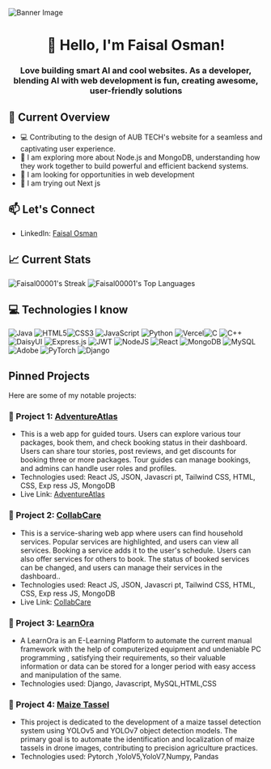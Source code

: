 ![Banner Image](https://github.com/Faisal00001/Faisal00001/blob/main/Modern%20Minimal%20Technology%20Background%20Banner.png)
<div align="center">

# 👋 Hello, I'm Faisal Osman!

</div>

<div>
<h3 align="center">Love building smart AI and cool websites. As a developer, blending AI with web development is fun, creating awesome, user-friendly solutions</h3>
</div>



## 🚀 Current Overview
- 💻 Contributing to the design of AUB TECH's website for a seamless and captivating user experience.
- 📘 I am exploring  more about Node.js and MongoDB, understanding how they work together to build powerful and efficient backend systems.
- 🔭 I am looking for opportunities in web development
- 🧪 I am trying out Next js

## 📫 Let's Connect

- LinkedIn: [Faisal Osman](https://www.linkedin.com/in/faisal-osman-41b203182/)
## 📈 Current Stats 
![Faisal00001's Streak](https://github-readme-streak-stats.herokuapp.com/?user=Faisal00001&theme=dracula&hide_border=true)
![Faisal00001's Top Languages](https://github-readme-stats.vercel.app/api/top-langs/?username=Faisal00001&theme=dracula&show_icons=true&hide_border=true&layout=compact)

## 💻 Technologies I know
 ![Java](https://img.shields.io/badge/java-%23ED8B00.svg?style=for-the-badge&logo=openjdk&logoColor=white) ![HTML5](https://img.shields.io/badge/html5-%23E34F26.svg?style=for-the-badge&logo=html5&logoColor=white)![CSS3](https://img.shields.io/badge/css3-%231572B6.svg?style=for-the-badge&logo=css3&logoColor=white) ![JavaScript](https://img.shields.io/badge/javascript-%23323330.svg?style=for-the-badge&logo=javascript&logoColor=%23F7DF1E) ![Python](https://img.shields.io/badge/python-3670A0?style=for-the-badge&logo=python&logoColor=ffdd54) ![Vercel](https://img.shields.io/badge/vercel-%23000000.svg?style=for-the-badge&logo=vercel&logoColor=white)![C](https://img.shields.io/badge/c-%2300599C.svg?style=for-the-badge&logo=c&logoColor=white) ![C++](https://img.shields.io/badge/c++-%2300599C.svg?style=for-the-badge&logo=c%2B%2B&logoColor=white)  ![DaisyUI](https://img.shields.io/badge/daisyui-5A0EF8?style=for-the-badge&logo=daisyui&logoColor=white) ![Express.js](https://img.shields.io/badge/express.js-%23404d59.svg?style=for-the-badge&logo=express&logoColor=%2361DAFB) ![JWT](https://img.shields.io/badge/JWT-black?style=for-the-badge&logo=JSON%20web%20tokens) ![NodeJS](https://img.shields.io/badge/node.js-6DA55F?style=for-the-badge&logo=node.js&logoColor=white) ![React](https://img.shields.io/badge/react-%2320232a.svg?style=for-the-badge&logo=react&logoColor=%2361DAFB) ![MongoDB](https://img.shields.io/badge/MongoDB-%234ea94b.svg?style=for-the-badge&logo=mongodb&logoColor=white) ![MySQL](https://img.shields.io/badge/mysql-%2300000f.svg?style=for-the-badge&logo=mysql&logoColor=white) ![Adobe](https://img.shields.io/badge/adobe-%23FF0000.svg?style=for-the-badge&logo=adobe&logoColor=white) ![PyTorch](https://img.shields.io/badge/PyTorch-%23EE4C2C.svg?style=for-the-badge&logo=PyTorch&logoColor=white) ![Django](https://img.shields.io/badge/django-%23092E20.svg?style=for-the-badge&logo=django&logoColor=white)

 ## Pinned Projects
Here are some of my notable projects:
### 📌 Project 1:  [AdventureAtlas](https://github.com/programming-hero-web-course1/b8a12-client-side-Faisal00001)
- This is a web app for guided tours. Users can explore various tour packages, book them, and check booking status in their dashboard. Users can share tour stories, post reviews, and get discounts for booking three or more packages. Tour guides can manage bookings, and admins can handle user roles and profiles.
- Technologies used: React
JS, JSON, Javascri
pt, Tailwind
CSS, HTML, CSS, Exp
ress JS, MongoDB
- Live Link: [AdventureAtlas](https://adventureatlas-aa476.web.app/)


### 📌 Project 2: [CollabCare](https://github.com/Porgramming-Hero-web-course/b8a11-client-side-Faisal00001)
- This is a service-sharing web app where users can find household services. Popular services are highlighted, and users can view all services. Booking a service adds it to the user's schedule. Users can also offer services for others to book. The status of booked services can be changed, and users can manage their services in the dashboard..
- Technologies used: React
JS, JSON, Javascri
pt, Tailwind
CSS, HTML, CSS, Exp
ress JS, MongoDB
- Live Link: [CollabCare](https://leafy-truffle-b24028.netlify.app/)
### 📌 Project 3: [LearnOra](https://github.com/Faisal00001/LearnOra/tree/master)
- A LearnOra is an E-Learning
Platform to automate the current manual
framework with the help of computerized
equipment and undeniable PC programming , satisfying their requirements, so their valuable
information or data can be stored for a longer
period with easy access and manipulation of the
same.
- Technologies used: Django, Javascript, MySQL,HTML,CSS

### 📌 Project 4: [Maize Tassel](https://github.com/Faisal00001/Deep-Learning-with-Unmanned-Aerial-Vehicle-Imagery-in-the-Detection-of-Tassels-in-Maize/tree/main)
- This project is dedicated to the development of a maize tassel detection system using YOLOv5 and YOLOv7 object detection models. The primary goal is to automate the identification and localization of maize tassels in drone images, contributing to precision agriculture practices.
- Technologies used: Pytorch ,YoloV5,YoloV7,Numpy, Pandas 


